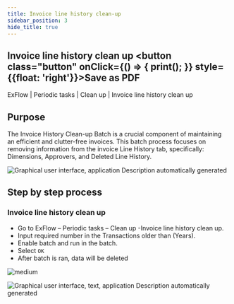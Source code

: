 ```yaml
---
title: Invoice line history clean-up
sidebar_position: 3
hide_title: true
---
```

## Invoice line history clean up <button class="button" onClick={() => { print(); }} style={{float: 'right'}}>Save as PDF</button>

ExFlow \| Periodic tasks \| Clean up \| Invoice line history clean up

## Purpose
The Invoice History Clean-up Batch is a crucial component of maintaining an efficient and clutter-free invoices. This batch process focuses on removing information from the invoice Line History tab, specifically: Dimensions, Approvers, and Deleted Line History.

![Graphical user interface, application Description automatically generated](@site/static/img/media/image519.png)

## Step by step process

### Invoice line history clean up
- Go to ExFlow – Periodic tasks – Clean up -Invoice line history clean up.
- Input required number in the Transactions older than (Years).
- Enable batch and run in the batch.
- Select `OK`
- After batch is ran, data will be deleted 

![medium](@site/static/img/media/image523.png)

![Graphical user interface, text, application Description automatically generated](@site/static/img/media/image524.png)